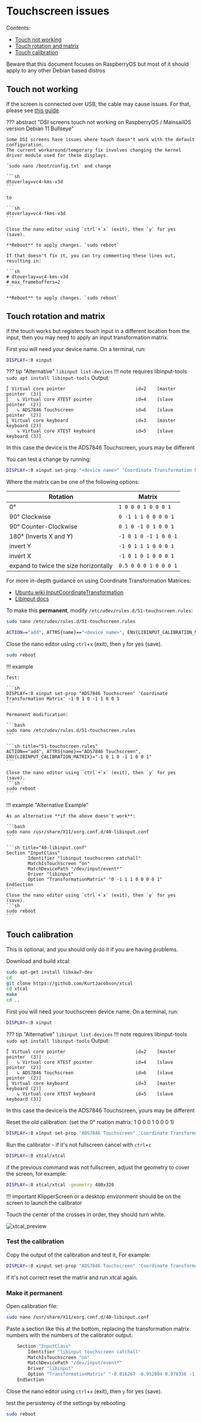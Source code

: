 # Touchscreen issues

Contents:

* [Touch not working](#touch-not-working)
* [Touch rotation and matrix](#touch-rotation-and-matrix)
* [Touch calibration](#touch-calibration)

Beware that this document focuses on RaspberryOS but most of it should apply to any other Debian based distros

## Touch not working

If the screen is connected over USB, the cable may cause issues.
For that, please see [this guide](Physical_Install.md#cable-issues).


??? abstract "DSI screens touch not working on RaspberryOS / MainsailOS version Debian 11 Bullseye"

    Some DSI screens have issues where touch doesn't work with the default configuration.
    The current workaround/temporary fix involves changing the kernel driver module used for these displays.

    `sudo nano /boot/config.txt` and change

    ```sh
    dtoverlay=vc4-kms-v3d
    ```

    to

    ```sh
    dtoverlay=vc4-fkms-v3d
    ```

    Close the nano editor using `ctrl`+`x` (exit), then `y` for yes (save).

    **Reboot** to apply changes. `sudo reboot`

    If that doesn't fix it, you can try commenting these lines out, resulting in:

    ```sh
    # dtoverlay=vc4-kms-v3d
    # max_framebuffers=2
    ```

    **Reboot** to apply changes. `sudo reboot`

## Touch rotation and matrix

If the touch works but registers touch input in a different location from the input, then you may need to apply an input transformation matrix.

First you will need your device name. On a terminal, run:

```sh
DISPLAY=:0 xinput
```
??? tip "Alternative"
    ```
    libinput list-devices
    ```
    !!! note
        requires libinput-tools
        ```
        sudo apt install libinput-tools
        ```
Output:

```text
⎡ Virtual core pointer                          id=2    [master pointer  (3)]
⎜   ↳ Virtual core XTEST pointer                id=4    [slave  pointer  (2)]
⎜   ↳ ADS7846 Touchscreen                       id=6    [slave  pointer  (2)]
⎣ Virtual core keyboard                         id=3    [master keyboard (2)]
    ↳ Virtual core XTEST keyboard               id=5    [slave  keyboard (3)]
```

In this case the device is the ADS7846 Touchscreen, yours may be different

You can test a change by running:

```sh
DISPLAY=:0 xinput set-prop "<device name>" 'Coordinate Transformation Matrix' <matrix>
```

Where the matrix can be one of the following options:

| Rotation                                | Matrix                |
|-----------------------------------------|-----------------------|
| 0°                                      | `1 0 0 0 1 0 0 0 1`   |
| 90° Clockwise                           | `0 -1 1 1 0 0 0 0 1`  |
| 90° Counter-Clockwise                   | `0 1 0 -1 0 1 0 0 1`  |
| 180° (Inverts X and Y)                  | `-1 0 1 0 -1 1 0 0 1` |
| invert Y                                | `-1 0 1 1 1 0 0 0 1`  |
| invert X                                | `-1 0 1 0 1 0 0 0 1`  |
| expand to twice the size horizontally   | `0.5 0 0 0 1 0 0 0 1` |

For more in-depth guidance on using Coordinate Transformation Matrices:

* [Ubuntu wiki InputCoordinateTransformation](https://wiki.ubuntu.com/X/InputCoordinateTransformation)
* [Libinput docs](https://wayland.freedesktop.org/libinput/doc/1.9.0/absolute_axes.html)

To make this **permanent**, modify `/etc/udev/rules.d/51-touchscreen.rules`:

```bash
sudo nano /etc/udev/rules.d/51-touchscreen.rules
```

```sh title="51-touchscreen.rules"
ACTION=="add", ATTRS{name}=="<device name>", ENV{LIBINPUT_CALIBRATION_MATRIX}="<matrix>"
```

Close the nano editor using `ctrl`+`x` (exit), then `y` for yes (save).

```sh
sudo reboot
```

!!! example

    Test:

    ```sh
    DISPLAY=:0 xinput set-prop "ADS7846 Touchscreen" 'Coordinate Transformation Matrix' -1 0 1 0 -1 1 0 0 1
    ```

    Permanent modification:

    ```bash
    sudo nano /etc/udev/rules.d/51-touchscreen.rules
    ```

    ```sh title="51-touchscreen.rules"
    ACTION=="add", ATTRS{name}=="ADS7846 Touchscreen", ENV{LIBINPUT_CALIBRATION_MATRIX}="-1 0 1 0 -1 1 0 0 1"
    ```

    Close the nano editor using `ctrl`+`x` (exit), then `y` for yes (save).
    ```sh
    sudo reboot
    ```


!!! example "Alternative Example"

    As an alternative **if the above doesn't work**:

    ```bash
    sudo nano /usr/share/X11/xorg.conf.d/40-libinput.conf
    ```

    ```sh title="40-libinput.conf"
    Section "InputClass"
            Identifier "libinput touchscreen catchall"
            MatchIsTouchscreen "on"
            MatchDevicePath "/dev/input/event*"
            Driver "libinput"
            Option "TransformationMatrix" "0 -1 1 1 0 0 0 0 1"
    EndSection
    ```
    Close the nano editor using `ctrl`+`x` (exit), then `y` for yes (save).
    ```sh
    sudo reboot
    ```

## Touch calibration

This is optional, and you should only do it if you are having problems.

Download and build xtcal:

```sh
sudo apt-get install libxaw7-dev
cd
git clone https://github.com/KurtJacobson/xtcal
cd xtcal
make
cd ..
```

First you will need your touchscreen device name. On a terminal, run:

```sh
DISPLAY=:0 xinput
```
??? tip "Alternative"
    ```
    libinput list-devices
    ```
    !!! note
        requires libinput-tools
        ```
        sudo apt install libinput-tools
        ```
Output:

```text
⎡ Virtual core pointer                          id=2    [master pointer  (3)]
⎜   ↳ Virtual core XTEST pointer                id=4    [slave  pointer  (2)]
⎜   ↳ ADS7846 Touchscreen                       id=6    [slave  pointer  (2)]
⎣ Virtual core keyboard                         id=3    [master keyboard (2)]
    ↳ Virtual core XTEST keyboard               id=5    [slave  keyboard (3)]
```

In this case the device is the ADS7846 Touchscreen, yours may be different

Reset the old calibration: (set the 0° roation matrix: 1 0 0 0 1 0 0 0 1)
```sh
DISPLAY=:0 xinput set-prop "ADS7846 Touchscreen" 'Coordinate Transformation Matrix' 1 0 0 0 1 0 0 0 1
```
Run the calibrator - if it's not fullscreen cancel with `ctrl`+`c`
```sh
DISPLAY=:0 xtcal/xtcal
```
if the previous command was not fullscreen, adjust the geometry to cover the screen, for example:
```sh
DISPLAY=:0 xtcal/xtcal -geometry 480x320
```

!!! important
    KlipperScreen or a desktop environment should be on the screen to launch the calibrator

Touch the center of the crosses in order, they should turn white.

![xtcal_preview](../img/troubleshooting/xtcal.png)

### Test the calibration

Copy the output of the calibration and test it, For example:
```sh
DISPLAY=:0 xinput set-prop "ADS7846 Touchscreen" 'Coordinate Transformation Matrix' -0.016267 -0.952804 0.978336 -1.010164 0.065333 0.998316 0 0 1
```
if it's not correct reset the matrix and run xtcal again.

### Make it permanent
Open calibration file:
```sh
sudo nano /usr/share/X11/xorg.conf.d/40-libinput.conf
```
Paste a section like this at the bottom,
replacing the transformation matrix numbers with the numbers of the calibrator output:
```sh title="40-libinput.conf"
    Section "InputClass"
        Identifier "libinput touchscreen catchall"
        MatchIsTouchscreen "on"
        MatchDevicePath "/dev/input/event*"
        Driver "libinput"
        Option "TransformationMatrix" "-0.016267 -0.952804 0.978336 -1.010164 0.065333 0.998316 0 0 1"
    EndSection
```
Close the nano editor using `ctrl`+`x` (exit), then `y` for yes (save).

test the persistency of the settings by rebooting
```sh
sudo reboot
```
